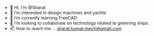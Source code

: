 - 👋 Hi, I’m @Sharat
- 👀 I’m interested in design machines and yachts
- 🌱 I’m currently learning FreeCAD 
- 💞️ I’m looking to collaborate on technology related to greening ships. 
- 📫 How to reach me ... sharat.kumar.mech@gmail.com

<!---
sharat3d/sharat3d is a ✨ special ✨ repository because its `README.md` (this file) appears on your GitHub profile.
You can click the Preview link to take a look at your changes.
--->
